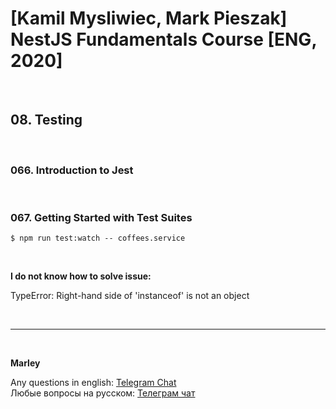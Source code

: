 # [Kamil Mysliwiec, Mark Pieszak] NestJS Fundamentals Course [ENG, 2020]

<br/>

## 08. Testing

<br/>

### 066. Introduction to Jest

<br/>

### 067. Getting Started with Test Suites

    $ npm run test:watch -- coffees.service

<br/>

**I do not know how to solve issue:**

TypeError: Right-hand side of 'instanceof' is not an object

<br/>

---

<br/>

**Marley**

Any questions in english: <a href="https://jsdev.org/chat/">Telegram Chat</a>  
Любые вопросы на русском: <a href="https://jsdev.ru/chat/">Телеграм чат</a>
